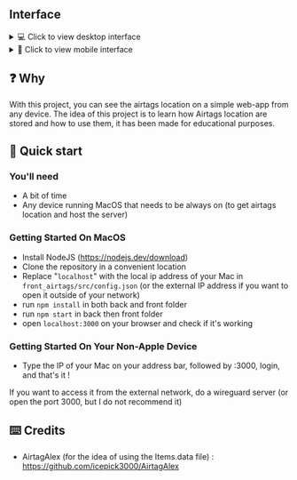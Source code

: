 ## Interface

<details>
  <summary>💻 Click to view desktop interface</summary>
  
  ![Alt Text](/readme_files/desktop.png "Desktop view")
</details>
<details>
  <summary>📱 Click to view mobile interface</summary>
  
  ![Alt Text](/readme_files/phone.png "Phone view")
</details>

## ❓ Why

With this project, you can see the airtags location on a simple web-app from any device.
The idea of this project is to learn how Airtags location are stored and how to use them, it has been made for educational purposes.

## 🚀 Quick start

### You'll need

- A bit of time
- Any device running MacOS that needs to be always on (to get airtags location and host the server)

### Getting Started On MacOS

- Install NodeJS (https://nodejs.dev/download)
- Clone the repository in a convenient location
- Replace "`localhost`" with the local ip address of your Mac in `front_airtags/src/config.json`
(or the external IP address if you want to open it outside of your network) 
- run `npm install` in both back and front folder
- run `npm start` in back then front folder
- open `localhost:3000` on your browser and check if it's working

### Getting Started On Your Non-Apple Device

- Type the IP of your Mac on your address bar, followed by :3000, login, and that's it !


If you want to access it from the external network, do a wireguard server (or open the port 3000, but I do not recommend it)


## ⌨️ Credits

- AirtagAlex (for the idea of using the Items.data file) : https://github.com/icepick3000/AirtagAlex
